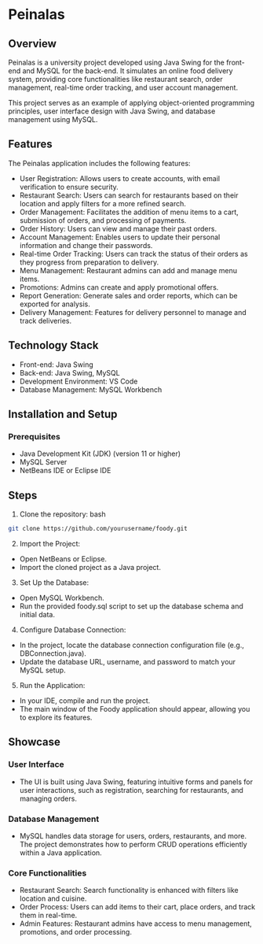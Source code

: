 # Peinalas

## Overview
Peinalas is a university project developed using Java Swing for the front-end and MySQL for the back-end. It simulates an online food delivery system, providing core functionalities like restaurant search, order management, real-time order tracking, and user account management.

This project serves as an example of applying object-oriented programming principles, user interface design with Java Swing, and database management using MySQL.

## Features
The Peinalas application includes the following features:

- User Registration: Allows users to create accounts, with email verification to ensure security.
- Restaurant Search: Users can search for restaurants based on their location and apply filters for a more refined search.
- Order Management: Facilitates the addition of menu items to a cart, submission of orders, and processing of payments.
- Order History: Users can view and manage their past orders.
- Account Management: Enables users to update their personal information and change their passwords.
- Real-time Order Tracking: Users can track the status of their orders as they progress from preparation to delivery.
- Menu Management: Restaurant admins can add and manage menu items.
- Promotions: Admins can create and apply promotional offers.
- Report Generation: Generate sales and order reports, which can be exported for analysis.
- Delivery Management: Features for delivery personnel to manage and track deliveries.

## Technology Stack
- Front-end: Java Swing
- Back-end: Java Swing, MySQL
- Development Environment: VS Code
- Database Management: MySQL Workbench

## Installation and Setup
### Prerequisites
- Java Development Kit (JDK) (version 11 or higher)
- MySQL Server
- NetBeans IDE or Eclipse IDE

## Steps
1. Clone the repository:
bash
```bash
git clone https://github.com/yourusername/foody.git
```

2. Import the Project:
- Open NetBeans or Eclipse.
- Import the cloned project as a Java project.

3. Set Up the Database:
- Open MySQL Workbench.
- Run the provided foody.sql script to set up the database schema and initial data.

4. Configure Database Connection:
- In the project, locate the database connection configuration file (e.g., DBConnection.java).
- Update the database URL, username, and password to match your MySQL setup.

5. Run the Application:
- In your IDE, compile and run the project.
- The main window of the Foody application should appear, allowing you to explore its features.

## Showcase
### User Interface
- The UI is built using Java Swing, featuring intuitive forms and panels for user interactions, such as registration, searching for restaurants, and managing orders.

### Database Management
- MySQL handles data storage for users, orders, restaurants, and more. The project demonstrates how to perform CRUD operations efficiently within a Java application.

### Core Functionalities
- Restaurant Search: Search functionality is enhanced with filters like location and cuisine.
- Order Process: Users can add items to their cart, place orders, and track them in real-time.
- Admin Features: Restaurant admins have access to menu management, promotions, and order processing.
